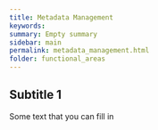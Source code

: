 ```yaml
---
title: Metadata Management
keywords:
summary: Empty summary
sidebar: main
permalink: metadata_management.html
folder: functional_areas
---
```


## Subtitle 1

Some text that you can fill in